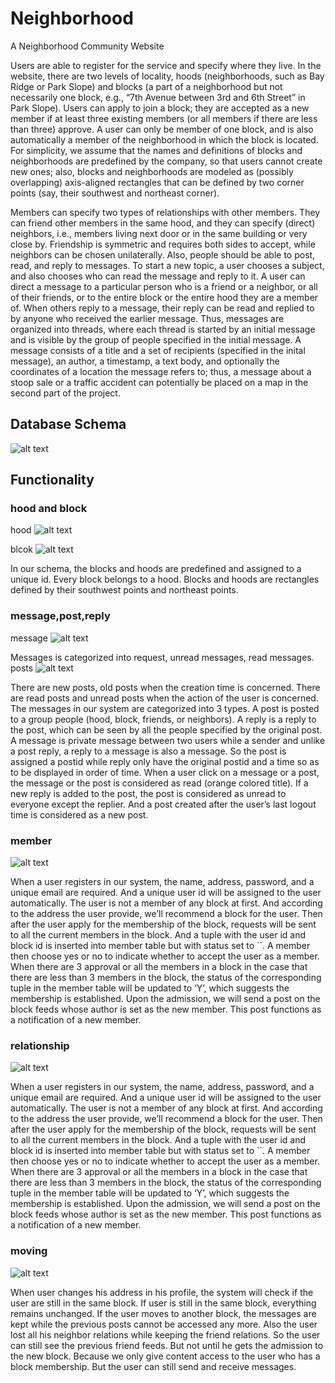 # Neighborhood
A Neighborhood Community Website

Users are able to register for the service and specify where they live. In the website, there are two levels of locality, hoods (neighborhoods, such as Bay Ridge or Park Slope) and blocks (a part of a neighborhood but not necessarily one block, e.g., “7th Avenue between 3rd and 6th Street” in Park Slope). Users can apply to join a block; they are accepted as a new member if at least three existing members (or all members if there are less than three) approve. A user can only be member of one block, and is also automatically a member of the neighborhood in which the block is located. For simplicity, we assume that the names and definitions of blocks and neighborhoods are predefined by the company, so that users cannot create new ones; also, blocks and neighborhoods are modeled as (possibly overlapping) axis-aligned rectangles that can be defined by two corner points (say, their southwest and northeast corner).

Members can specify two types of relationships with other members. They can friend other members in the same hood, and they can specify (direct) neighbors, i.e., members living next door or in the same building or very close by. Friendship is symmetric and requires both sides to accept, while neighbors can be chosen unilaterally. Also, people should be able to post, read, and reply to messages. To start a new topic, a user chooses a subject, and also chooses who can read the message and reply to it. A user can direct a message to a particular person who is a friend or a neighbor, or all of their friends, or to the entire block or the entire hood they are a member of. When others reply to a message, their reply can be read and replied to by anyone who received the earlier message. Thus, messages are organized into threads, where each thread is started by an initial message and is visible by the group of people specified in the initial message. A message consists of a title and a set of recipients (specified in the inital message), an author, a timestamp, a text body, and optionally the coordinates of a location the message refers to; thus, a message about a stoop sale or a traffic accident can potentially be placed on a map in the second part of the project.

## Database Schema
![alt text](https://github.com/haoyu987/Neighborhood/blob/master/img/schema.jpg)

## Functionality
### hood and block
hood
![alt text](https://github.com/haoyu987/Neighborhood/blob/master/img/hood.jpg)

blcok
![alt text](https://github.com/haoyu987/Neighborhood/blob/master/img/block.jpg)

In our schema, the blocks and hoods are predefined and assigned to a unique id. Every block belongs to a hood. Blocks and hoods are rectangles defined by their southwest points and northeast points.

### message,post,reply
message
![alt text](https://github.com/haoyu987/Neighborhood/blob/master/img/message.jpg)

Messages is categorized into request, unread messages, read messages.
posts
![alt text](https://github.com/haoyu987/Neighborhood/blob/master/img/post.jpg)

There are new posts, old posts when the creation time is concerned. There are read posts and unread posts when the action of the user is concerned.
The messages in our system are categorized into 3 types. A post is posted to a group people (hood, block, friends, or neighbors). A reply is a reply to the post, which can be seen by all the people specified by the original post. A message is private message between two users while a sender and unlike a post reply, a reply to a message is also a message. So the post is assigned a postid while reply only have the original postid and a time so as to be displayed in order of time. When a user click on a message or a post, the message or the post is considered as read (orange colored title). If a new reply is added to the post, the post is considered as unread to everyone except the replier. And a post created after the user’s last logout time is considered as a new post.

### member
![alt text](https://github.com/haoyu987/Neighborhood/blob/master/img/member.jpg)

When a user registers in our system, the name, address, password, and a unique email are required. And a unique user id will be assigned to the user automatically. The user is not a member of any block at first. And according to the address the user provide, we’ll recommend a block for the user. Then after the user apply for the membership of the block, requests will be sent to all the current members in the block. And a tuple with the user id and block id is inserted into member table but with status set to ``. A member then choose yes or no to indicate whether to accept the user as a member. When there are 3 approval or all the members in a block in the case that there are less than 3 members in the block, the status of the corresponding tuple in the member table will be updated to ‘Y’, which suggests the membership is established. Upon the admission, we will send a post on the block feeds whose author is set as the new member. This post functions as a notification of a new member.

### relationship
![alt text](https://github.com/haoyu987/Neighborhood/blob/master/img/relationship.jpg)

When a user registers in our system, the name, address, password, and a unique email are required. And a unique user id will be assigned to the user automatically. The user is not a member of any block at first. And according to the address the user provide, we’ll recommend a block for the user. Then after the user apply for the membership of the block, requests will be sent to all the current members in the block. And a tuple with the user id and block id is inserted into member table but with status set to ``. A member then choose yes or no to indicate whether to accept the user as a member. When there are 3 approval or all the members in a block in the case that there are less than 3 members in the block, the status of the corresponding tuple in the member table will be updated to ‘Y’, which suggests the membership is established. Upon the admission, we will send a post on the block feeds whose author is set as the new member. This post functions as a notification of a new member.

### moving
![alt text](https://github.com/haoyu987/Neighborhood/blob/master/img/moving.jpg)

When user changes his address in his profile, the system will check if the user are still in the same block. If user is still in the same block, everything remains unchanged. If the user moves to another block, the messages are kept while the previous posts cannot be accessed any more. Also the user lost all his neighbor relations while keeping the friend relations. So the user can still see the previous friend feeds. But not until he gets the admission to the new block. Because we only give content access to the user who has a block membership. But the user can still send and receive messages.
